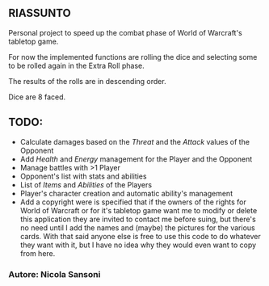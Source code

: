 ## RIASSUNTO
Personal project to speed up the combat phase of World of Warcraft's tabletop game.

For now the implemented functions are rolling the dice and selecting some to be rolled again in the Extra Roll phase.

The results of the rolls are in descending order.

Dice are 8 faced.

## TODO:
- Calculate damages based on the _Threat_ and the _Attack_ values of the Opponent
- Add _Health_ and _Energy_ management for the Player and the Opponent
- Manage battles with >1 Player
- Opponent's list with stats and abilities
- List of _Items_ and _Abilities_ of the Players
- Player's character creation and automatic ability's management
- Add a copyright were is specified that if the owners of the rights for World of Warcraft or for it's tabletop game want me to modify or delete this application they are invited to contact me before suing, but there's no need until I add the names and (maybe) the pictures for the various cards. With that said anyone else is free to use this code to do whatever they want with it, but I have no idea why they would even want to copy from here.

### Autore: Nicola Sansoni
